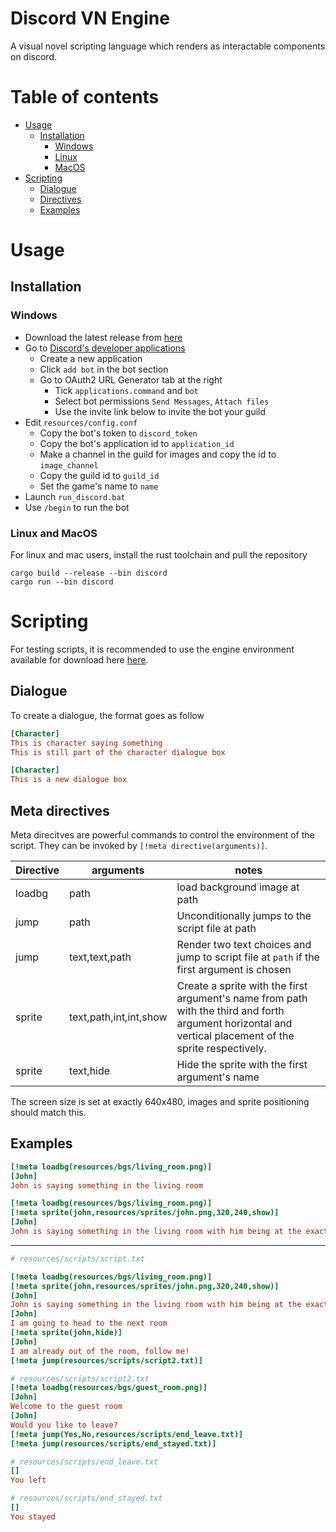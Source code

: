 # Discord VN Engine
A visual novel scripting language which renders as interactable components on discord. 

# Table of contents
- [Usage](#usage)
    - [Installation](#installation)
        - [Windows](#windows)
        - [Linux](#linux-and-macos)
        - [MacOS](#linux-and-macos)
- [Scripting](#scripting)
    - [Dialogue](#dialogue)
    - [Directives](#directives)
    - [Examples](#examples)
# Usage

## Installation
### Windows
- Download the latest release from [here](https://github.com/grostaco/discord_vn/releases/latest/download/discord.zip)
- Go to [Discord's developer applications](https://discord.com/developers/applications)
    - Create a new application
    - Click `add bot` in the bot section
    - Go to OAuth2 URL Generator tab at the right
        - Tick `applications.command` and `bot`
        - Select bot permissions `Send Messages`, `Attach files`
        - Use the invite link below to invite the bot your guild
- Edit `resources/config.conf`
    - Copy the bot's token to `discord_token`
    - Copy the bot's application id to `application_id`
    - Make a channel in the guild for images and copy the id to `image_channel`
    - Copy the guild id to `guild_id`
    - Set the game's name to `name`
- Launch `run_discord.bat`
- Use `/begin` to run the bot
### Linux and MacOS
For linux and mac users, install the rust toolchain and pull the repository
```shell
cargo build --release --bin discord
cargo run --bin discord
```

# Scripting
For testing scripts, it is recommended to use the engine environment available for download here [here](https://github.com/grostaco/discord_vn/releases/latest/download/discord.zip).
## Dialogue

To create a dialogue, the format goes as follow

```ini
[Character]
This is character saying something
This is still part of the character dialogue box

[Character]
This is a new dialogue box
```

## Meta directives

Meta direcitves are powerful commands to control the environment of the script. They can be invoked by `[!meta directive(arguments)]`.

| Directive | arguments           | notes                         |
|-----------|---------------------|-------|
| loadbg    | path                | load background image at path |
| jump      | path                | Unconditionally jumps to the script file at path|
| jump      | text,text,path      | Render two text choices and jump to script file at `path` if the first argument is chosen|
| sprite | text,path,int,int,show | Create a sprite with the first argument's name from path with the third and forth argument horizontal and vertical placement of the sprite respectively.
| sprite | text,hide | Hide the sprite with the first argument's name

The screen size is set at exactly 640x480, images and sprite positioning should match this.

## Examples

```ini
[!meta loadbg(resources/bgs/living_room.png)]
[John]
John is saying something in the living room
```

```ini
[!meta loadbg(resources/bgs/living_room.png)]
[!meta sprite(john,resources/sprites/john.png,320,240,show)]
[John]
John is saying something in the living room with him being at the exact center
```
---
```ini
# resources/scripts/script.txt

[!meta loadbg(resources/bgs/living_room.png)]
[!meta sprite(john,resources/sprites/john.png,320,240,show)]
[John]
John is saying something in the living room with him being at the exact center
[John]
I am going to head to the next room
[!meta sprite(john,hide)]
[John]
I am already out of the room, follow me!
[!meta jump(resources/scripts/script2.txt)]
```
```ini
# resources/scripts/script2.txt
[!meta loadbg(resources/bgs/guest_room.png)]
[John]
Welcome to the guest room
[John]
Would you like to leave?
[!meta jump(Yes,No,resources/scripts/end_leave.txt)]
[!meta jump(resources/scripts/end_stayed.txt)]
```
```ini
# resources/scripts/end_leave.txt
[]
You left
```
```ini
# resources/scripts/end_stayed.txt
[]
You stayed
```

